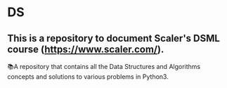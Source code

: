 # DS

## This is a repository to document Scaler's DSML course (https://www.scaler.com/). 

📚A repository that contains all the Data Structures and Algorithms concepts and solutions to various problems in Python3.
